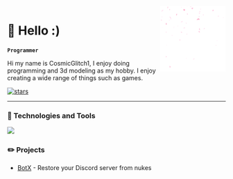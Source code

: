 <img align="right" src="images/flakes.gif" width="30%" height="30%">


# 👋 Hello :)

**`Programmer`**

Hi my name is CosmicGlitch1, I enjoy doing programming and 3d modeling as my hobby. I enjoy creating a wide range of things such as games.

<p align="left">
      <a href="https://github.com/cosmicglitch1?tab=repositories">
         <img alt="stars" title="Total stars on GitHub" src="https://custom-icon-badges.demolab.com/github/stars/CosmicGlitch1?color=22526b&style=for-the-badge&labelColor=488207&logo=star"/></a>
</p>

---
### 🧰 Technologies and Tools

<a>
      <img src="https://skillicons.dev/icons?i=blender,bash,docker,git,github,vscode,js,nodejs,express,html,css,mongodb,linux,discordjs,python,typescript"/>
</a>

### ✏️ Projects
- [BotX](https://github.com/cosmicglitch1/Restoration) - Restore your Discord server from nukes
